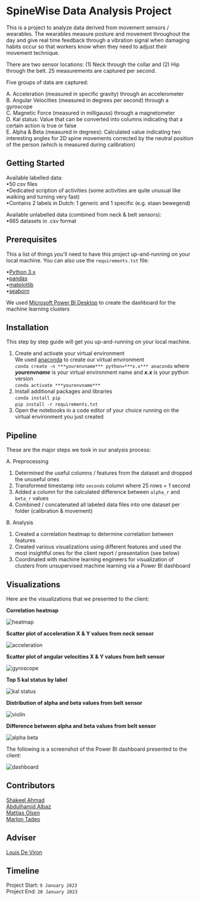 # SpineWise Data Analysis Project

This is a project to analyze data derived from movement sensors / wearables. The wearables measure posture and movement throughout the day and give real time feedback through a vibration signal when damaging habits occur so that workers know when they need to adjust their movement technique.

There are two sensor locations: (1) Neck through the collar and (2) Hip through the belt. 25 measurements are captured per second.

Five groups of data are captured:

A. Acceleration (measured in specific gravity) through an accelerometer  
B. Angular Velocities (measured in degrees per second) through a gyroscope  
C. Magnetic Force (measured in milligauss) through a magnetometer  
D. Kal status: Value that can be converted into columns indicating that a certain action is true or false  
E. Alpha & Beta (measured in degrees): Calculated value indicating two interesting angles for 2D spine movements corrected by the neutral position of the person (which      is measured during calibration)  

## Getting Started

Available labelled data:  
•50 csv files  
•Dedicated scription of activities (some activities are quite unusual like walking and turning very fast)  
•Contains 2 labels in Dutch: 1 generic and 1 specific (e.g. staan bewegend)  

Available unlabelled data (combined from neck & belt sensors):  
•665 datasets in .csv format

## Prerequisites

This a list of things you'll need to have this project up-and-running on your local machine. You can also use the `requirements.txt` file:

•[Python 3.x](https://www.python.org/downloads/)  
•[pandas](https://pandas.pydata.org/pandas-docs/stable/getting_started/install.html)  
•[matplotlib](https://matplotlib.org/stable/users/installing/index.html)  
•[seaborn](https://seaborn.pydata.org/installing.html)  

We used [Microsoft Power BI Desktop](https://www.microsoft.com/en-us/download/details.aspx?id=58494) to create the dashboard for the machine learning clusters

## Installation

This step by step guide will get you up-and-running on your local machine.

1. Create and activate your virtual environment  
   We used [anaconda](https://www.anaconda.com/products/distribution) to create our virtual environment  
   `conda create -n ***yourenvname*** python=***x.x*** anaconda` where ***yourenvname*** is your virtual environment name and ***x.x*** is your python version  
   `conda activate ***yourenvname***`  
2. Install additional packages and libraries  
   `conda install pip`  
   `pip install -r requirements.txt`  
3. Open the notebooks in a code editor of your choice running on the virtual environment you just created

## Pipeline

These are the major steps we took in our analysis process:

A. Preprocessing
1. Determined the useful columns / features from the dataset and dropped the unuseful ones  
2. Transformed timestamp into `seconds` column where 25 rows = 1 second  
3. Added a column for the calculated difference between `alpha_r` and `beta_r` values  
4. Combined / concatenated all labeled data files into one dataset per folder (calibration & movement)

B. Analysis
1. Created a correlation heatmap to determine correlation between features  
2. Created various visualizations using different features and used the most insightful ones for the client report / presentation (see below)  
3. Coordinated with machine learning engineers for visualization of clusters from unsupervised machine learning via a Power BI dashboard

## Visualizations

Here are the visualizations that we presented to the client:

**Correlation heatmap**

![heatmap](https://github.com/SpineWise-Data-Analysis-Team/SpineWise-Data-Analysis/blob/main/assets/heatmap.png)

**Scatter plot of acceleration X & Y values from neck sensor**

![acceleration](https://github.com/SpineWise-Data-Analysis-Team/SpineWise-Data-Analysis/blob/main/assets/acceleration_x_y_neck.png)

**Scatter plot of angular velocities X & Y values from belt sensor**

![gyroscope](https://github.com/SpineWise-Data-Analysis-Team/SpineWise-Data-Analysis/blob/main/assets/gyroscope_x_y_belt.png)

**Top 5 kal status by label**

![kal status](https://github.com/SpineWise-Data-Analysis-Team/SpineWise-Data-Analysis/blob/main/assets/top_5_kal_status.png)

**Distribution of alpha and beta values from belt sensor**

![violin](https://github.com/SpineWise-Data-Analysis-Team/SpineWise-Data-Analysis/blob/main/assets/violin_alpha_beta.png)

**Difference between alpha and beta values from belt sensor**

![alpha beta](https://github.com/SpineWise-Data-Analysis-Team/SpineWise-Data-Analysis/blob/main/assets/difference_alpha_beta.png)

The following is a screenshot of the Power BI dashboard presented to the client:

![dashboard](https://github.com/SpineWise-Data-Analysis-Team/SpineWise-Data-Analysis/blob/main/assets/dashboard_screenshot.png)

## Contributors

[Shakeel Ahmad](https://github.com/shakilkhan8219)  
[Abdulhamid Albaz](https://github.com/Abdulhamid900)  
[Mattias Olsen](https://github.com/auth-ooh-mate)  
[Marlon Tadeo](https://github.com/m9tadeo)  

## Adviser

[Louis De Viron](https://github.com/devironl)

## Timeline

Project Start: `9 January 2023`  
Project End: `20 January 2023`
